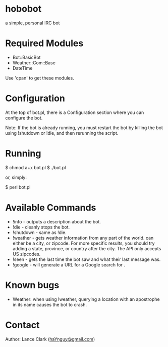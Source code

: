 hobobot
=======

a simple, personal IRC bot

Required Modules
================
- Bot::BasicBot
- Weather::Com::Base
- DateTime

Use 'cpan' to get these modules.


Configuration
=============

At the top of bot.pl, there is a Configuration section where you can configure the
bot.

Note: If the bot is already running, you must restart the bot by killing the bot
using !shutdown or !die, and then rerunning the script.


Running
=======

$ chmod a+x bot.pl
$ ./bot.pl

or, simply:

$ perl bot.pl


Available Commands
==================

- !info     - outputs a description about the bot.
- !die      - cleanly stops the bot.
- !shutdown - same as !die.
- !weather <location> - gets weather information from any part of the world. 
                      <location> can either be a city, or zipcode. For more specific results,
                      you should try adding a state, province, or country after the city.
                      The API only accepts US zipcodes.
- !seen <nick>    - gets the last time the bot saw <nick> and what their last message was.
- !google <query> - will generate a URL for a Google search for <query>.


Known bugs
==========

- Weather: when using !weather, querying a location with an apostrophe in its name
  causes the bot to crash.


Contact
=======

Author: Lance Clark (haYnguy@gmail.com)

